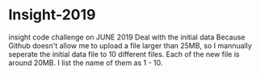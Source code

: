 # Insight-2019
insight code challenge on JUNE 2019 
Deal with the initial data
Because Github doesn't allow me to upload a file larger than 25MB, so I mannually seperate the initial data file to 10 different files. Each of the new file is around 20MB. I list the name of them as 1 - 10. 
